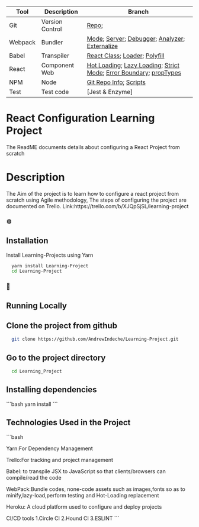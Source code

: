 <!--
The Readme file documents the project description and installation and set up instructions
-->
<!--
Align main heading to the center of the page
-->
| Tool                | Description                    | Branch                                                                                               |
| ------------------- | ------------------------------ | ---------------------------------------------------------------------------------------------------- |
| Git                 | Version Control                | [Repo](#1);                                                         |
| Webpack             | Bundler                        | [Mode](#5); [Server](#6); [Debugger](#7); [Analyzer](#12); [Externalize](#13)                        |
| Babel               | Transpiler                     | [React Class](#8); [Loader](#9); [Polyfill](#14)                                                     |
| React               | Component Web                  | [Hot Loading](#10); [Lazy Loading](#15); [Strict Mode](#22); [Error Boundary](#23); [propTypes](#24) |
| NPM                 | Node                           | [Git Repo Info](#1); [Scripts](#11)                                                                  |
| Test                | Test code                      | [Jest & Enzyme]                                                                     |

<div align="left">
<h1>React Configuration Learning Project</h1> The ReadME documents details about configuring a React Project from scratch 

<!-- Badges -->
<p>
<h1> Description</h1>
The Aim of the project is to learn how to configure a react project from scratch using Agile methodology,
The steps of configuring the project are documented on Trello. Link:https://trello.com/b/XJQpSjSL/learning-project

<!-- Installation -->
### :gear:<h2>Installation</h2>

Install Learning-Projects using Yarn

```bash
  yarn install Learning-Project
  cd Learning-Project
```
<!-- Run Locally -->
### :running:<h2> Running Locally</h2>

<!-- Cloning the project from Github -->
<h2>Clone the project from github</h2>

```bash
  git clone https://github.com/AndrewIndeche/Learning-Project.git
```
<!-- Going into the project Directory/Folder -->
<h2>Go to the project directory</h2>

```bash
  cd Learning_Project
```
<!-- Installing dependencies using Yarn -->
<h2>Installing dependencies</h2>
```bash
  yarn install
```
<!-- Technologies Used -->
<h2>Technologies Used in the Project</h2>
```bash<br>
  <p>Yarn:For Dependency Management</p>
  <p>Trello:For tracking and project management</p>
  <p>Babel: to transpile JSX to JavaScript so that clients/browsers can compile/read the code</p>
  <p>WebPack:Bundle codes, none-code assets such as images,fonts so as to minify,lazy-load,perform testing and Hot-Loading replacement</p>
  <p>Heroku: A cloud platform used to configure and deploy projects</p>
  CI/CD tools
  1.Circle CI 2.Hound CI 3.ESLINT
```</p>
<div>


